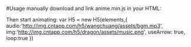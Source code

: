 #Usage
manually download and link anime.min.js in your HTML:
<script src="H5.js"></script>
Then start animating:
var H5 = new H5(elements,{
  audio:'http://img.cntapp.com/h5/wangchuang/assets/bgm.mp3',
	img:'http://img.cntapp.com/h5/dragon/assets/music.png',
	useArrow: true,
	loop:true
})
